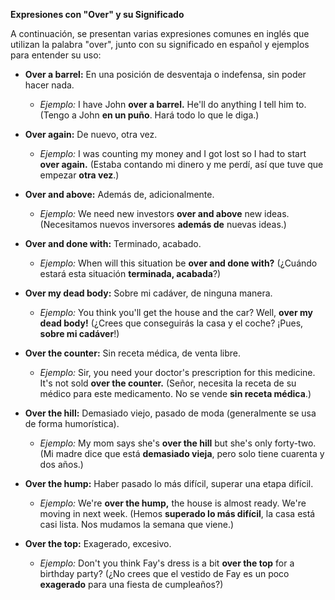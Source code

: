 

**Expresiones con "Over" y su Significado**

A continuación, se presentan varias expresiones comunes en inglés que utilizan la palabra "over", junto con su significado en español y ejemplos para entender su uso:

*   **Over a barrel:** En una posición de desventaja o indefensa, sin poder hacer nada.
    *   *Ejemplo:* I have John **over a barrel.** He'll do anything I tell him to. (Tengo a John **en un puño**. Hará todo lo que le diga.)

*   **Over again:** De nuevo, otra vez.
    *   *Ejemplo:* I was counting my money and I got lost so I had to start **over again.** (Estaba contando mi dinero y me perdí, así que tuve que empezar **otra vez**.)

*   **Over and above:** Además de, adicionalmente.
    *   *Ejemplo:* We need new investors **over and above** new ideas. (Necesitamos nuevos inversores **además de** nuevas ideas.)

*   **Over and done with:** Terminado, acabado.
    *   *Ejemplo:* When will this situation be **over and done with?** (¿Cuándo estará esta situación **terminada, acabada**?)

*   **Over my dead body:** Sobre mi cadáver, de ninguna manera.
    *   *Ejemplo:* You think you'll get the house and the car? Well, **over my dead body!** (¿Crees que conseguirás la casa y el coche? ¡Pues, **sobre mi cadáver**!)

*   **Over the counter:** Sin receta médica, de venta libre.
    *   *Ejemplo:* Sir, you need your doctor's prescription for this medicine. It's not sold **over the counter.** (Señor, necesita la receta de su médico para este medicamento. No se vende **sin receta médica**.)

*   **Over the hill:** Demasiado viejo, pasado de moda (generalmente se usa de forma humorística).
    *   *Ejemplo:* My mom says she's **over the hill** but she's only forty-two. (Mi madre dice que está **demasiado vieja**, pero solo tiene cuarenta y dos años.)

*   **Over the hump:** Haber pasado lo más difícil, superar una etapa difícil.
    *   *Ejemplo:* We're **over the hump,** the house is almost ready. We're moving in next week. (Hemos **superado lo más difícil**, la casa está casi lista. Nos mudamos la semana que viene.)

*   **Over the top:** Exagerado, excesivo.
    *   *Ejemplo:* Don't you think Fay's dress is a bit **over the top** for a birthday party? (¿No crees que el vestido de Fay es un poco **exagerado** para una fiesta de cumpleaños?)
